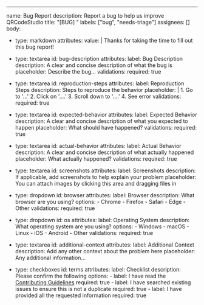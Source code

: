 ---

name: Bug Report
description: Report a bug to help us improve QRCodeStudio
title: "[BUG] "
labels: ["bug", "needs-triage"]
assignees: []
body:

- type: markdown
  attributes:
  value: |
  Thanks for taking the time to fill out this bug report!

- type: textarea
  id: bug-description
  attributes:
  label: Bug Description
  description: A clear and concise description of what the bug is
  placeholder: Describe the bug...
  validations:
  required: true

- type: textarea
  id: reproduction-steps
  attributes:
  label: Reproduction Steps
  description: Steps to reproduce the behavior
  placeholder: | 1. Go to '...' 2. Click on '....' 3. Scroll down to '....' 4. See error
  validations:
  required: true

- type: textarea
  id: expected-behavior
  attributes:
  label: Expected Behavior
  description: A clear and concise description of what you expected to happen
  placeholder: What should have happened?
  validations:
  required: true

- type: textarea
  id: actual-behavior
  attributes:
  label: Actual Behavior
  description: A clear and concise description of what actually happened
  placeholder: What actually happened?
  validations:
  required: true

- type: textarea
  id: screenshots
  attributes:
  label: Screenshots
  description: If applicable, add screenshots to help explain your problem
  placeholder: You can attach images by clicking this area and dragging files in

- type: dropdown
  id: browser
  attributes:
  label: Browser
  description: What browser are you using?
  options: - Chrome - Firefox - Safari - Edge - Other
  validations:
  required: true

- type: dropdown
  id: os
  attributes:
  label: Operating System
  description: What operating system are you using?
  options: - Windows - macOS - Linux - iOS - Android - Other
  validations:
  required: true

- type: textarea
  id: additional-context
  attributes:
  label: Additional Context
  description: Add any other context about the problem here
  placeholder: Any additional information...

- type: checkboxes
  id: terms
  attributes:
  label: Checklist
  description: Please confirm the following
  options: - label: I have read the [Contributing Guidelines](https://github.com/your-repo/CONTRIBUTING.md)
  required: true - label: I have searched existing issues to ensure this is not a duplicate
  required: true - label: I have provided all the requested information
  required: true
